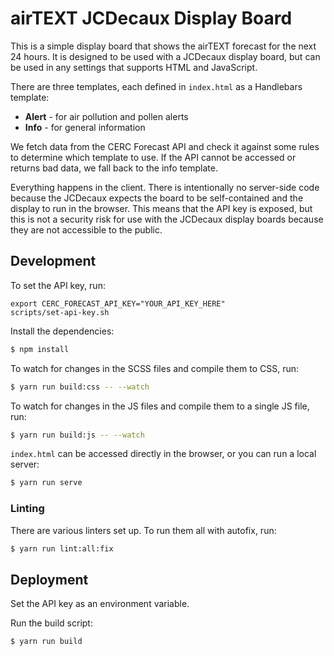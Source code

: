 # airTEXT JCDecaux Display Board

This is a simple display board that shows the airTEXT forecast for the next 24 hours. It is designed to be used with a JCDecaux display board, but can be used in any settings that supports HTML and JavaScript.

There are three templates, each defined in `index.html` as a Handlebars template:

- **Alert** - for air pollution and pollen alerts
- **Info** - for general information

We fetch data from the CERC Forecast API and check it against some rules to determine which template to use. If the API cannot be accessed or returns bad data, we fall back to the info template.

Everything happens in the client. There is intentionally no server-side code because the JCDecaux expects the board to be self-contained and the display to run in the browser. This means that the API key is exposed, but this is not a security risk for use with the JCDecaux display boards because they are not accessible to the public.

## Development

To set the API key, run:

```
export CERC_FORECAST_API_KEY="YOUR_API_KEY_HERE"
scripts/set-api-key.sh
```

Install the dependencies:

```bash
$ npm install
```

To watch for changes in the SCSS files and compile them to CSS, run:

```bash
$ yarn run build:css -- --watch
```

To watch for changes in the JS files and compile them to a single JS file, run:

```bash
$ yarn run build:js -- --watch
```

`index.html` can be accessed directly in the browser, or you can run a local server:

```bash
$ yarn run serve
```

### Linting

There are various linters set up. To run them all with autofix, run:

```bash
$ yarn run lint:all:fix
```

## Deployment

Set the API key as an environment variable.

Run the build script:

```bash
$ yarn run build
```
